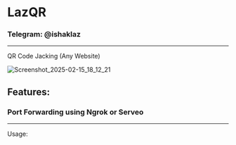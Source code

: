 # LazQR
### Telegram: @ishaklaz
_______________________________
QR Code Jacking (Any Website)

![Screenshot_2025-02-15_18_12_21](https://github.com/user-attachments/assets/eea8af14-dc43-404d-b11f-8f97e37a3d93)

## Features:
### Port Forwarding using Ngrok or Serveo
__________________________________
Usage:

```git clone https://github.com/thelinuxchoice/ohmyqr 
